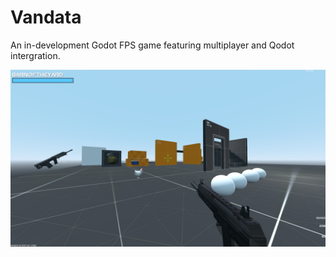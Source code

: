 # Vandata
An in-development Godot FPS game featuring multiplayer and Qodot intergration.

![alt text](https://github.com/barnoftheyard/vandata/blob/master/screenshots/2021_02_01_011151_0.png?raw=true)

